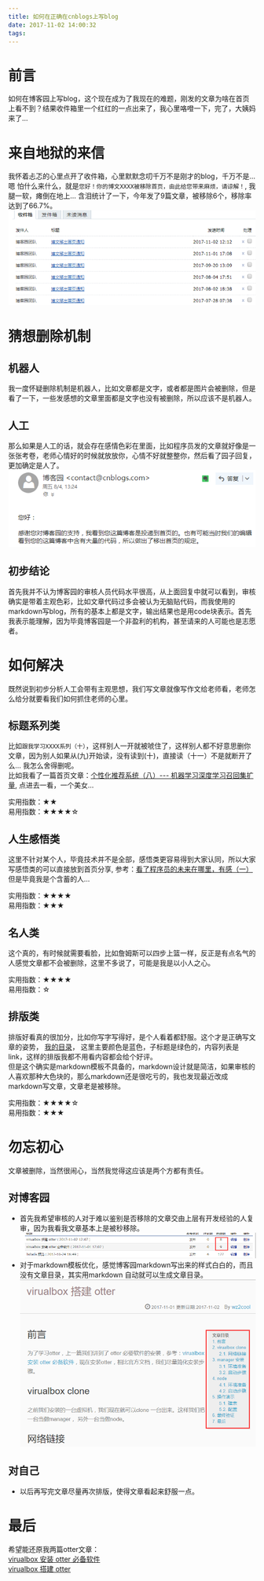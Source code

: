 ```yaml
---
title: 如何在正确在cnblogs上写blog
date: 2017-11-02 14:00:32
tags:
---
```

# 前言
如何在博客园上写blog，这个现在成为了我现在的难题，刚发的文章为啥在首页上看不到？结果收件箱里一个红红的一点出来了，我心里咯噔一下，完了，大姨妈来了...

# 来自地狱的来信
我怀着忐忑的心里点开了收件箱，心里默默念叨千万不是刚才的blog，千万不是... 嗯 怕什么来什么，就是`您好！你的博文XXXX被移除首页，由此给您带来麻烦，请谅解！`, 我腿一软，瘫倒在地上... 含泪统计了一下，今年发了9篇文章，被移除6个，移除率达到了66.7%。
![](https://raw.githubusercontent.com/wz2cool/markdownPhotos/master/res/removeList.png)   

# 猜想删除机制
## 机器人
我一度怀疑删除机制是机器人，比如文章都是文字，或者都是图片会被删除，但是看了一下，一些发感想的文章里面都是文字也没有被删除，所以应该不是机器人。

## 人工
那么如果是人工的话，就会存在感情色彩在里面，比如程序员发的文章就好像是一张张考卷，老师心情好的时候就放放你，心情不好就整整你，然后看了园子回复，更加确定是人了。  
![](https://raw.githubusercontent.com/wz2cool/markdownPhotos/master/res/com.png)   

## 初步结论
首先我并不认为博客园的审核人员代码水平很高，从上面回复中就可以看到，审核确实是带着主观色彩，比如文章代码过多会被认为无脑贴代码，而我使用的markdown写blog，所有的基本上都是文字，输出结果也是用code块表示。首先我表示能理解，因为毕竟博客园是一个非盈利的机构，甚至请来的人可能也是志愿者。

# 如何解决
既然说到初步分析人工会带有主观思想，我们写文章就像写作文给老师看，老师怎么给分就要看我们如何抓住老师的心里。

## 标题系列类 
比如`跟我学习XXXX系列（十）`，这样别人一开就被唬住了，这样别人都不好意思删你文章，因为别人如果从(九)开始读，没有读到(十)，直接读（十一）不是就断开了么... 我怎么舍得删呢。   
比如我看了一篇首页文章：[个性化推荐系统（八）--- 机器学习深度学习召回集扩量](http://www.cnblogs.com/freedommovie/p/7771743.html), 点进去一看，一个美女...

实用指数：★★  
易用指数：★★★★☆

## 人生感悟类
这里不针对某个人，毕竟技术并不是全部，感悟类更容易得到大家认同，所以大家写感悟类的可以直接放到首页分享, 参考：[看了程序员的未来在哪里，有感（一）](http://www.cnblogs.com/senlinmu/p/7771080.html)
但是毕竟我是个含蓄的人...

实用指数：★★★★   
易用指数：★★★

## 名人类
这个真的，有时候就需要看脸，比如詹姆斯可以四步上篮一样，反正是有点名气的人感觉文章都不会被删除，这里不多说了，可能是我是以小人之心。

实用指数：★★★★   
易用指数：☆ 


## 排版类
排版好看真的很加分，比如你写字写得好，是个人看着都舒服。这个才是正确写文章的姿势，
[我的目录](http://www.cnblogs.com/-new/p/7396648.html)， 这里主要颜色是蓝色，子标题是绿色的，内容列表是link，这样的排版我都不用看内容都会给个好评。   
但是这个确实是markdown模板不具备的，markdown设计就是简洁，如果审核的人喜欢那种大色块的，那么markdown还是很吃亏的，我也发现最近改成markdown写文章，文章老是被移除。

实用指数：★★★★☆   
易用指数：★★★ 


# 勿忘初心
文章被删除，当然很闹心，当然我觉得这应该是两个方都有责任。  
## 对博客园  
- 首先我希望审核的人对于难以鉴别是否移除的文章交由上层有开发经验的人复审，因为我看我文章基本上是被秒移除。   
![](https://raw.githubusercontent.com/wz2cool/markdownPhotos/master/res/soonremove.png) 
- 对于markdown模板优化，感觉博客园markdown写出来的样式白白的，而且没有文章目录，其实用markdown 自动就可以生成文章目录。
![](https://raw.githubusercontent.com/wz2cool/markdownPhotos/master/res/hexo.png) 

## 对自己
- 以后再写完文章尽量再次排版，使得文章看起来舒服一点。

# 最后
希望能还原我两篇otter文章：   
[virualbox 安装 otter 必备软件](http://www.cnblogs.com/wz2cool/p/7767380.html)  
[virualbox 搭建 otter](http://www.cnblogs.com/wz2cool/p/7771599.html) 

